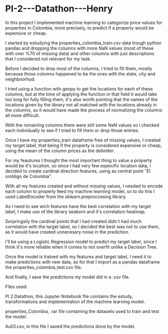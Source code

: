 # PI-2---Datathon---Henry

In this project I implemented machine learning to categorize price values for properties in Colombia, more precisely, to predict if a property would be expensive or cheap.

I started by estudying the properties_colombia_train.csv data trough python pandas and dropping the columns with more NaN values (most of these with over %70 of missing data) and other columns with just descriptions that I considered not relevant for my task.

Before I decided to drop most of the columns, I tried to fill them, mostly because those columns happened to be the ones with the state, city and neighboorhud.

I tried using a function with geopy to get the locations for each of these columns, but at the time of applying the function in that field it would take too long for fully filling them, it's also worth pointing that the names of the locations given by the library not all matched with the locations already in the columns, so it would have made the process of normalizing the columns all more difficult.

With the remaining columns there were still some NaN values so I checked each individually to see if I tried to fill them or drop those entries.

Once I have my properties_train dataframe free of missing values, I created my target label, that being if the property is considered expensive or cheap, using the mean of the column prices as the delimiter.

For my feautures I thought the most important thing to value a property would be it's location, so since I had very few especific location data, I decided to create cardinal direction features, using as central point "El ombligo de Colombia".

With all my features created and without missing values, I needed to encode each column to properly feed my machine learning model, so to do this I used LabelEncoder from the sklearn.preproccesing library.

As I need to see wich features have the best correlation with my target label, I make use of the library seaborn and it's correlation heatmap.

Surpringsily the cardinal points that I had created didn´t had much correlation with the target label, so I decided the best was not to use them, as it would have created unnecesary noise in the prediction.

I'll be using a Logistic Regression model to predict my target label, since I think it's more reliable when it comes to not overfit unlike a Decision Tree.

Once the model is trained with my features and target label, I need it to make predictions with new data, so for that I import as a pandas dataframe the properties_colombia_test.csv file.

And finally, I save the predictions my model did in a .csv file.

Files used:

PI 2 Datathon, this Jupyter Notebook file cointains the estudy, transformations and implementation of the machine learning model.

properties_Colombia, .rar file containing the datasets used to train and test the model.

Auli3.csv, in this file I saved the predictions done by the model.
